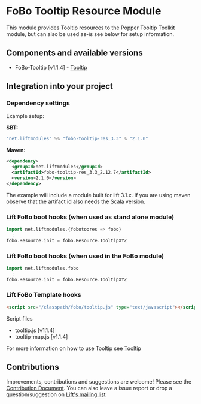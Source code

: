 # FoBo Tooltip Resource Module

This module provides Tooltip resources to the Popper Tooltip Toolkit module, 
but can also be used as-is see below for setup information. 

## Components and available versions

- FoBo-Tooltip [v1.1.4] - [Tooltip](https://popper.js.org/) 

## Integration into your project 

### Dependency settings

Example setup:

**SBT:**
```scala
"net.liftmodules" %% "fobo-tooltip-res_3.3" % "2.1.0"
```
**Maven:**
```xml
<dependency>
  <groupId>net.liftmodules</groupId>
  <artifactId>fobo-tooltip-res_3.3_2.12.7</artifactId>
  <version>2.1.0</version>
</dependency>
```
The example will include a module built for lift 3.1.x. 
If you are using maven observe that the artifact id also needs the Scala version.

### Lift FoBo boot hooks (when used as stand alone module)
```scala
import net.liftmodules.{fobotoores => fobo}
  :
fobo.Resource.init = fobo.Resource.TooltipXYZ 
```
### Lift FoBo boot hooks (when used in the FoBo module)
```scala
import net.liftmodules.fobo
  :
fobo.Resource.init = fobo.Resource.TooltipXYZ 
```
### Lift FoBo Template hooks
```html
<script src="/classpath/fobo/tooltip.js" type="text/javascript"></script>
```

Script files

- tooltip.js [v1.1.4]
- tooltip-map.js [v1.1.4]

For more information on how to use Tooltip see [Tooltip](https://popper.js.org/)

## Contributions

Improvements, contributions and suggestions are welcome! 
Please see the [Contribution Document](https://github.com/karma4u101/FoBo/blob/master/CONTRIBUTING.md). 
You can also leave a issue report or drop a question/suggestion on [Lift's mailing list](http://groups.google.com/group/liftweb/) 
